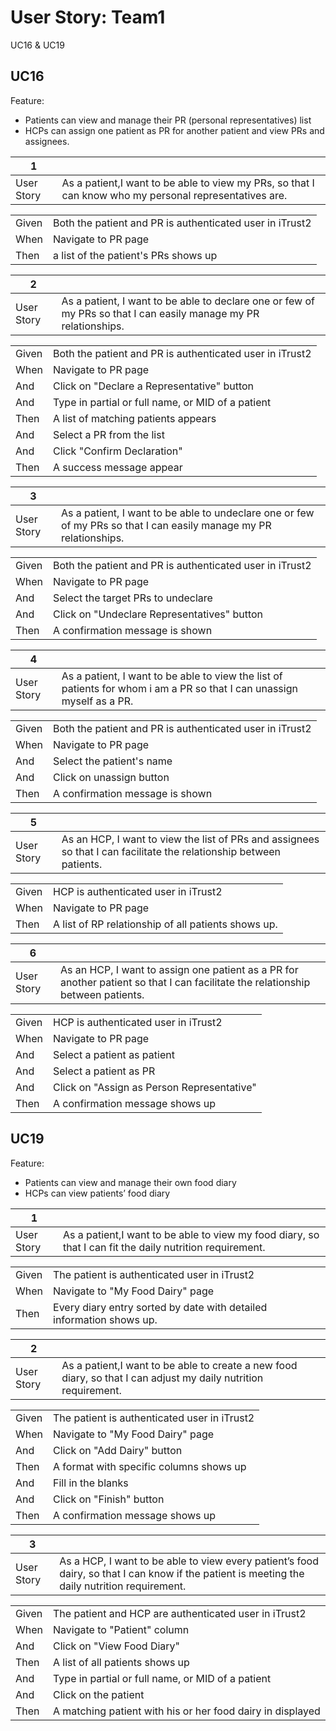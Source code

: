 # User Story: Team1

UC16 & UC19

## UC16
Feature: 
- Patients can view and manage their PR (personal representatives) list
- HCPs can assign one patient as PR for another patient and view PRs and assignees.

|1 | |
|------|-----------------------------------------------------------------------------------------------------------|
|User Story| As a patient,I want to be able to view my PRs, so that I can know who my personal representatives are.|

| | |
|------|---|
|Given| Both the patient and PR is authenticated user in iTrust2|
|When| Navigate to PR page|
|Then| a list of the patient's PRs shows up|

 
|2 | |
|------|-----------------------------------------------------------------------------------------------------------|
|User Story| As a patient, I want to  be able to declare one or few of my PRs so that I can easily manage my PR relationships.|

| | |
|------|---|
|Given| Both the patient and PR is authenticated user in iTrust2|
|When| Navigate to PR page|
|And| Click on "Declare a Representative" button |
|And| Type in partial or full name, or MID of a patient |
|Then| A list of matching patients appears |
|And | Select a PR from the list|
|And| Click "Confirm Declaration"|
|Then| A success message appear|

|3 | |
|------|-----------------------------------------------------------------------------------------------------------|
|User Story| As a patient, I want to  be able to undeclare one or few of my PRs so that I can easily manage my PR relationships.|

| | |
|------|---|
|Given| Both the patient and PR is authenticated user in iTrust2|
|When| Navigate to PR page|
|And| Select the target PRs to undeclare |
|And| Click on "Undeclare Representatives" button |
|Then| A confirmation message is shown |


|4 | |
|------|-----------------------------------------------------------------------------------------------------------|
|User Story| As a patient, I want to be able to view the list of patients for whom i am a PR so that I can unassign myself as a PR.|

| | |
|------|---|
|Given| Both the patient and PR is authenticated user in iTrust2|
|When| Navigate to PR page|
|And| Select the patient's name |
|And| Click on unassign button |
|Then| A confirmation message is shown |

|5 | |
|------|-----------------------------------------------------------------------------------------------------------|
|User Story| As an HCP, I want to view the list of PRs and assignees so that I can facilitate the relationship between patients.|

| | |
|------|---|
|Given| HCP is authenticated user in iTrust2|
|When| Navigate to PR page|
|Then| A list of RP relationship of all patients shows up. |

|6 | |
|------|-----------------------------------------------------------------------------------------------------------|
|User Story| As an HCP, I want to assign one patient as a PR for another patient so that I can facilitate the relationship between patients.|

| | |
|------|---|
|Given| HCP is authenticated user in iTrust2|
|When| Navigate to PR page|
|And| Select a patient as patient |
|And| Select a patient as PR |
|And| Click on "Assign as Person Representative"|
|Then| A confirmation message shows up |

## UC19
Feature: 
- Patients can view and manage their own food diary
- HCPs can view patients’ food diary

|1 | |
|------|-----------------------------------------------------------------------------------------------------------|
|User Story| As a patient,I want to be able to view my food diary, so that I can fit the daily nutrition requirement. |

| | |
|------|---|
|Given| The patient is authenticated user in iTrust2|
|When|  Navigate to "My Food Dairy" page|
|Then| Every diary entry sorted by date with detailed information shows up.|

|2 | |
|------|-----------------------------------------------------------------------------------------------------------|
|User Story| As a patient,I want to be able to create a new  food diary, so that I can adjust my daily nutrition requirement. |

| | |
|------|---|
|Given| The patient is authenticated user in iTrust2|
|When|  Navigate to "My Food Dairy" page |
|And| Click on "Add Dairy" button |
|Then| A format with specific columns shows up |
|And| Fill in the blanks  |
|And| Click on "Finish" button|
|Then| A confirmation message shows up |

|3 | |
|------|-----------------------------------------------------------------------------------------------------------|
|User Story| As a HCP, I want to be able to view every patient’s food dairy, so that I can know if the patient is meeting the daily nutrition requirement. |

| | |
|------|---|
|Given| The patient and HCP are authenticated user in iTrust2|
|When|  Navigate to "Patient" column |
|And| Click on "View Food Diary" |
|Then| A list of all patients shows up |
|And| Type in partial or full name, or MID of a patient  |
|And| Click on the patient |
|Then| A matching patient with his or her food dairy in displayed|

